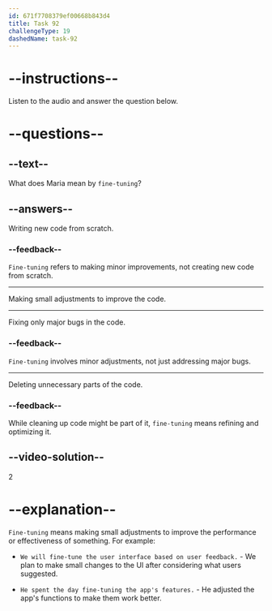 ```yaml
---
id: 671f7708379ef00668b843d4
title: Task 92
challengeType: 19
dashedName: task-92
---
```


<!--
AUDIO REFERENCE:
Maria: I remember you would often stay late, fine-tuning the code until it was just right.
-->

# --instructions--

Listen to the audio and answer the question below.

# --questions--

## --text--

What does Maria mean by `fine-tuning`?

## --answers--

Writing new code from scratch.

### --feedback--

`Fine-tuning` refers to making minor improvements, not creating new code from scratch.

---

Making small adjustments to improve the code.

---

Fixing only major bugs in the code.

### --feedback--

`Fine-tuning` involves minor adjustments, not just addressing major bugs.

---

Deleting unnecessary parts of the code.

### --feedback--

While cleaning up code might be part of it, `fine-tuning` means refining and optimizing it.

## --video-solution--

2

# --explanation--

`Fine-tuning` means making small adjustments to improve the performance or effectiveness of something. For example:

- `We will fine-tune the user interface based on user feedback.` - We plan to make small changes to the UI after considering what users suggested.

- `He spent the day fine-tuning the app's features.` - He adjusted the app's functions to make them work better.
